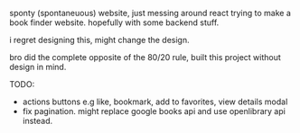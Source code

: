 sponty (spontaneuous) website, just messing around react trying to make a book finder website. hopefully with some backend stuff. 

i regret designing this, might change the design.

bro did the complete opposite of the 80/20 rule,
built this project without design in mind.

TODO:
 - actions buttons e.g like, bookmark, add to favorites, view details modal
 - fix pagination. might replace google books api and use openlibrary api instead.